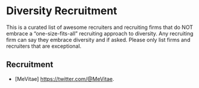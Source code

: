 # Diversity Recruitment

This is a curated list of awesome recruiters and recruiting firms that do NOT embrace a “one-size-fits-all” recruiting approach to diversity. Any recruiting firm can say they embrace diversity and if asked. Please only list firms and recruiters that are exceptional.


## Recruitment
* [MeVitae]  ‏https://twitter.com/@MeVitae.
